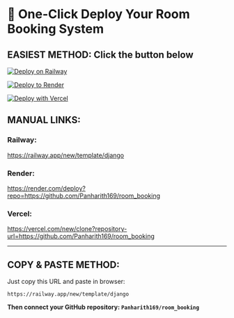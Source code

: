 # 🚀 One-Click Deploy Your Room Booking System

## **EASIEST METHOD: Click the button below**

[![Deploy on Railway](https://railway.app/button.svg)](https://railway.app/template/django?referralCode=bonus)

[![Deploy to Render](https://render.com/images/deploy-to-render-button.svg)](https://render.com/deploy?repo=https://github.com/Panharith169/room_booking)

[![Deploy with Vercel](https://vercel.com/button)](https://vercel.com/new/clone?repository-url=https://github.com/Panharith169/room_booking)

## **MANUAL LINKS:**

### Railway: 
https://railway.app/new/template/django

### Render:
https://render.com/deploy?repo=https://github.com/Panharith169/room_booking

### Vercel:
https://vercel.com/new/clone?repository-url=https://github.com/Panharith169/room_booking

---

## **COPY & PASTE METHOD:**

Just copy this URL and paste in browser:
```
https://railway.app/new/template/django
```

**Then connect your GitHub repository: `Panharith169/room_booking`**
